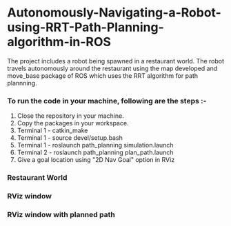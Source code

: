 # Autonomously-Navigating-a-Robot-using-RRT-Path-Planning-algorithm-in-ROS
The project includes a robot being spawned in a restaurant world. The robot travels autonomously around the restaurant using the map developed and move_base package of ROS which uses the RRT algorithm for path plannning.

### To run the code in your machine, following are the steps :- 
1. Close the repository in your machine.
2. Copy the packages in your workspace.
3. Terminal 1 - catkin_make
4. Terminal 1 - source devel/setup.bash
5. Terminal 1 - roslaunch path_planning simulation.launch
6. Terminal 2 - roslaunch path_planning plan_path.launch
7. Give a goal location using "2D Nav Goal" option in RViz

### Restaurant World 

### RViz window 

### RViz window with planned path
